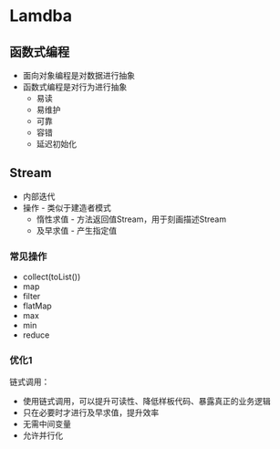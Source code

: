 # Lamdba

## 函数式编程

- 面向对象编程是对数据进行抽象
- 函数式编程是对行为进行抽象
    - 易读
    - 易维护
    - 可靠
    - 容错
    - 延迟初始化

## Stream

- 内部迭代
- 操作 - 类似于建造者模式
  - 惰性求值 - 方法返回值Stream，用于刻画描述Stream
  - 及早求值 - 产生指定值

### 常见操作

- collect(toList())
- map
- filter
- flatMap
- max
- min
- reduce

### 优化1

链式调用：
- 使用链式调用，可以提升可读性、降低样板代码、暴露真正的业务逻辑
- 只在必要时才进行及早求值，提升效率
- 无需中间变量
- 允许并行化